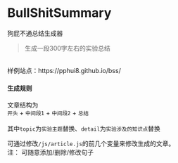 # BullShitSummary
狗屁不通总结生成器
> 生成一段300字左右的实验总结

<br>
样例站点：https://pphui8.github.io/bss/
<br>

#### 生成规则
文章结构为  
```开头``` + ```中间段1``` + ```中间段2``` + ```总结```  
<br>
其中```topic```为```实验主题```替换、```detail```为```实验涉及的知识点```替换

可通过修改```/js/article.js```的前几个变量来修改生成的文章。  
注： 可随意添加/删除/修改句子
